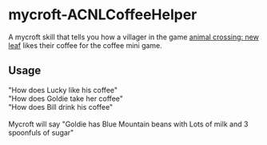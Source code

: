 # mycroft-ACNLCoffeeHelper
A mycroft skill that tells you how a villager in the game [animal crossing: new leaf](https://en.wikipedia.org/wiki/Animal_Crossing:_New_Leaf) likes their coffee for the coffee mini game.<br>

## Usage

"How does Lucky like his coffee"<br>
"How does Goldie take her coffee"<br>
"How does Bill drink his coffee"<br>
<br>
Mycroft will say "Goldie has Blue Mountain beans with Lots of milk and 3 spoonfuls of sugar"
